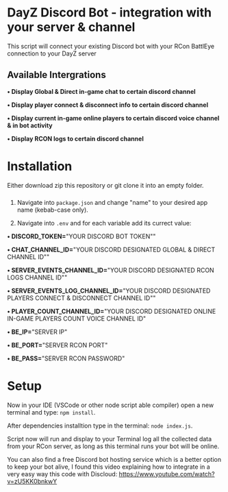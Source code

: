 # DayZ Discord Bot - integration with your server & channel
This script will connect your existing Discord bot with your RCon BattlEye connection to your DayZ server

## **Available Intergrations**
**• Display Global & Direct in-game chat to certain discord channel**

**• Display player connect & disconnect info to certain discord channel**

**• Display current in-game online players to certain discord voice channel & in bot activity**

**• Display RCON logs to certain discord channel**


# Installation
Either download zip this repository or git clone it into an empty folder.
###


1) Navigate into `package.json` and change "name" to your desired app name (kebab-case only).

2) Navigate into `.env` and for each variable add its currect value:


**• DISCORD_TOKEN=**"YOUR DISCORD BOT TOKEN""

**• CHAT_CHANNEL_ID=**"YOUR DISCORD DESIGNATED GLOBAL & DIRECT CHANNEL ID""

**• SERVER_EVENTS_CHANNEL_ID=**"YOUR DISCORD DESIGNATED RCON LOGS CHANNEL ID""

**• SERVER_EVENTS_LOG_CHANNEL_ID=**"YOUR DISCORD DESIGNATED PLAYERS CONNECT & DISCONNECT CHANNEL ID""

**• PLAYER_COUNT_CHANNEL_ID=**"YOUR DISCORD DESIGNATED ONLINE IN-GAME PLAYERS COUNT VOICE CHANNEL ID" 


**• BE_IP=**"SERVER IP"

**• BE_PORT=**"SERVER RCON PORT"

**• BE_PASS=**"SERVER RCON PASSWORD"

# Setup
Now in your IDE (VSCode or other node script able compiler) open a new terminal and type: `npm install`.

After dependencies installtion type in the terminal: `node index.js`.

Script now will run and display to your Terminal log all the collected data from your RCon server, as long as this terminal runs your bot will be online.

You can also find a free Discord bot hosting service which is a better option to keep your bot alive, I found this video explaining how to integrate in a very easy way this code with Discloud: https://www.youtube.com/watch?v=zU5KK0bnkwY


